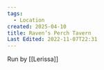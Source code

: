 ```yaml
---
tags:
  - Location
created: 2025-04-10
title: Raven’s Perch Tavern
Last Edited: 2022-11-07T22:31
---
```


Run by [[Lerissa]]